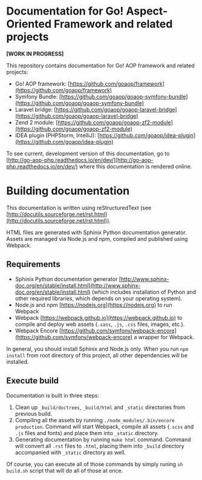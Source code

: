 Documentation for Go! Aspect-Oriented Framework and related projects
====================================================================

**\[WORK IN PROGRESS\]**

This repository contains documentation for Go! AOP framework and related
projects:

- Go! AOP framework: [https://github.com/goaop/framework](https://github.com/goaop/framework)
- Symfony Bundle: [https://github.com/goaop/goaop-symfony-bundle](https://github.com/goaop/goaop-symfony-bundle)
- Laravel bridge: [https://github.com/goaop/goaop-laravel-bridge](https://github.com/goaop/goaop-laravel-bridge)
- Zend 2 module: [https://github.com/goaop/goaop-zf2-module](https://github.com/goaop/goaop-zf2-module)
- IDEA plugin (PHPStorm, IntelliJ): [https://github.com/goaop/idea-plugin](https://github.com/goaop/idea-plugin)

To see current, development version of this documentation, go to
[http://go-aop-php.readthedocs.io/en/dev/](http://go-aop-php.readthedocs.io/en/dev/)
where this documentation is rendered online.

# Building documentation

This documentation is written using reStructuredText
(see [http://docutils.sourceforge.net/rst.html](http://docutils.sourceforge.net/rst.html)).

HTML files are generated with Sphinix Python documentation generator.
Assets are managed via Node.js and npm, compiled and published using Webpack.

## Requirements

- Sphinix Python documentation generator
[http://www.sphinx-doc.org/en/stable/install.html](http://www.sphinx-doc.org/en/stable/install.html)
(which includes installation of Python and other required libraries, which
depends on your operating system).
- Node.js and npm [https://nodejs.org](https://nodejs.org) to run Webpack
- Webpack [https://webpack.github.io](https://webpack.github.io) to compile
and deploy web assets (`.sass`, `.js`, `.css` files, images, etc.).
- Webpack Encore [https://github.com/symfony/webpack-encore](https://github.com/symfony/webpack-encore)
a wrapper for Webpack.

In general, you should install Sphinix and Node.js only. When you run
`npm install` from root directory of this project, all other dependencies
will be installed.

## Execute build

Documentation is built in three steps:

1. Clean up `_build/doctrees`, `_build/html` and `_static` directories from
previous build.
2. Compiling all the assets by running `./node_modules/.bin/encore production`.
Command will start Webpack, compile all assets (`.scss` and `.js` files and fonts)
and place them into `_static` directory.
3. Generating documentation by running `make html` command. Command will
convert all `.rst` files to `.html`, placing them into `_build` directory
accompanied with `_static` directory as well.


Of course, you can execute all of those commands by simply runing `sh build.sh`
script that will do all of those at once.

